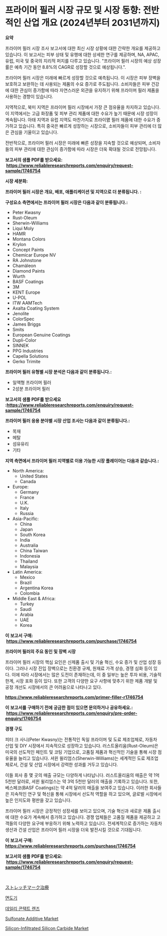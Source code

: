 <p><h1>프라이머 필러 시장 규모 및 시장 동향: 전반적인 산업 개요 (2024년부터 2031년까지)</h1></p><p><strong>요약</strong></p>
<p><p>프라이머 필러 시장 조사 보고서에 대한 최신 시장 상황에 대한 간략한 개요를 제공하고 있습니다. 이 보고서는 피부 상태 및 유행에 대한 상세한 연구를 제공하며, NA, APAC, 유럽, 미국 및 중국의 지리적 퍼지를 다루고 있습니다. "프라이머 필러 시장의 예상 성장률은 예측 기간 동안 8.8%의 CAGR로 성장할 것으로 예상됩니다.".</p><p>프라이머 필러 시장은 미래에 빠르게 성장할 것으로 예측됩니다. 이 시장은 피부 장벽을 보호하고 보완하는 데 사용되는 제품의 수요 증가로 주도됩니다. 소비자들은 피부 건강에 대한 관심이 증가함에 따라 자연스러운 외관을 유지하기 위해 프라이머 필러 제품을 사용하는 경향이 있습니다.</p><p>지역적으로, 북미 지역은 프라이머 필러 시장에서 가장 큰 점유율을 차지하고 있습니다. 이 지역에서는 고급 화장품 및 피부 관리 제품에 대한 수요가 높기 때문에 시장 성장이 계속됩니다. 아태 지역과 유럽 지역도 마찬가지로 프라이먨 필러 제품에 대한 수요가 증가하고 있습니다. 특히 중국은 빠르게 성장하는 시장으로, 소비자들이 피부 관리에 더 많은 관심을 기울이고 있습니다.</p><p>전반적으로, 프라이머 필러 시장은 미래에 빠른 성장을 지속할 것으로 예상되며, 소비자들의 피부 관리에 대한 관심이 증가함에 따라 시장은 더욱 확대될 것으로 전망됩니다.</p></p>
<p><strong>보고서의 샘플 PDF를 받으세요: &nbsp;<a href="https://www.reliableresearchreports.com/enquiry/request-sample/1746754">https://www.reliableresearchreports.com/enquiry/request-sample/1746754</a></strong></p>
<p><strong>시장 세분화:</strong></p>
<p><strong> 프라이머 필러 시장은 개요, 배포, 애플리케이션 및 지역으로 더 분류됩니다. :</strong></p>
<p><strong>구성요소 측면에서는 프라이머 필러 시장은 다음과 같이 분류됩니다.:</strong></p>
<p><ul><li>Peter Kwasny</li><li>Rust-Oleum</li><li>Sherwin-Williams</li><li>Liqui Moly</li><li>HAMR</li><li>Montana Colors</li><li>Krylon</li><li>Concept Paints</li><li>Chemicar Europe NV</li><li>RA Johnstone</li><li>Chamäleon</li><li>Diamond Paints</li><li>Wurth</li><li>BASF Coatings</li><li>3M</li><li>KENT Europe</li><li>U-POL</li><li>ITW AAMTech</li><li>Axalta Coating System</li><li>Jenolite</li><li>ColorSpec</li><li>James Briggs</li><li>Smits</li><li>European Genuine Coatings</li><li>Dupli-Color</li><li>SINNEK</li><li>PPG Industries</li><li>Capella Solutions</li><li>Gerko
    Trimite</li></ul></p>
<p><strong> 프라이머 필러 유형별 시장 분석은 다음과 같이 분류됩니다.:</strong></p>
<p><ul><li>일액형 프라이머 필러</li><li>2성분 프라이머 필러</li></ul></p>
<p><strong>보고서의 샘플 PDF를 받으세요 :<a href="https://www.reliableresearchreports.com/enquiry/request-sample/1746754">https://www.reliableresearchreports.com/enquiry/request-sample/1746754</a></strong></p>
<p><strong> 프라이머 필러 응용 분야별 시장 산업 조사는 다음과 같이 분류됩니다.:</strong></p>
<p><ul><li>목재</li><li>메탈</li><li>섬유유리</li><li>기타</li></ul></p>
<p><strong>지역 측면에서 프라이머 필러 지역별로 이용 가능한 시장 플레이어는 다음과 같습니다.:</strong></p>
<p><ul>
    <li>
        North America:
        <ul>
            <li>United States</li>
            <li>Canada</li>
        </ul>
    </li>
    <li>
        Europe:
        <ul>
            <li>Germany</li>
            <li>France</li>
            <li>U.K.</li>
            <li>Italy</li>
            <li>Russia</li>
        </ul>
    </li>
    <li>
        Asia-Pacific:
        <ul>
            <li>China</li>
            <li>Japan</li>
            <li>South Korea</li>
            <li>India</li>
            <li>Australia</li>
            <li>China Taiwan</li>
            <li>Indonesia</li>
            <li>Thailand</li>
            <li>Malaysia</li>
        </ul>
    </li>
    <li>
        Latin America:
        <ul>
            <li>Mexico</li>
            <li>Brazil</li>
            <li>Argentina Korea</li>
            <li>Colombia</li>
        </ul>
    </li>
    <li>
        Middle East & Africa:
        <ul>
            <li>Turkey</li>
            <li>Saudi</li>
            <li>Arabia</li>
            <li>UAE</li>
            <li>Korea</li>
        </ul>
    </li>
    </ul></p>
<p><strong>이 보고서 구매: &nbsp;<a href="https://www.reliableresearchreports.com/purchase/1746754">https://www.reliableresearchreports.com/purchase/1746754</a></strong></p>
<p><strong>프라이머 필러의 주요 동인 및 장벽 시장</strong></p>
<p><p>프라이머 필러 시장의 핵심 요인은 신제품 출시 및 기술 혁신, 수요 증가 및 산업 성장 등이다. 그러나 시장 진입 장벽으로는 친환경 규제, 원재료 가격 상승, 경쟁 심화 등이 있다. 이에 따라 시장에서는 많은 도전이 존재하는데, 이 중 일부는 높은 투자 비용, 기술적 한계, 시장 포화 등이 있다. 또한 고객의 다양한 요구 사항에 맞추기 위한 제품 개발 및 공정 개선도 시장에서의 큰 어려움으로 나타나고 있다.</p></p>
<p><strong><a href="https://www.reliableresearchreports.com/primer-filler-r1746754">https://www.reliableresearchreports.com/primer-filler-r1746754</a></strong></p>
<p><strong>이 보고서를 구매하기 전에 궁금한 점이 있으면 문의하거나 공유하세요.: &nbsp;<a href="https://www.reliableresearchreports.com/enquiry/pre-order-enquiry/1746754">https://www.reliableresearchreports.com/enquiry/pre-order-enquiry/1746754</a></strong></p>
<p><strong>경쟁 구도</strong></p>
<p><p>피터 크 사니(Peter Kwasny)는 전통적인 독일 프라이머 및 도료 제조업체로, 자동차 산업 및 DIY 시장에서 지속적으로 성장하고 있습니다. 러스트올리움(Rust-Oleum)은 미국의 선도적인 페인트 및 코팅 기업으로, 고품질 제품과 혁신적인 기술을 통해 시장 점유율을 늘리고 있습니다. 셔윈 윌리엄스(Sherwin-Williams)는 세계적인 도료 제조업체로서, 건설 및 산업 시장에서 강력한 성과를 거두고 있습니다.</p><p>이들 회사 중 몇 곳의 매출 규모는 다양하게 나타납니다. 러스트올리움의 매출은 약 1억 5천만 달러로, 셔윈 윌리엄스는 약 3억 5천만 달러의 매출을 기록하고 있습니다. 또한, 베스페코(BASF Coatings)는 약 4억 달러의 매출을 보여주고 있습니다. 이러한 회사들은 지속적인 연구 및 혁신을 통해 시장에서 선도적 역할을 하고 있으며, 글로벌 시장에서 높은 인지도와 평판을 갖고 있습니다.</p><p>프라이머 필러 시장은 긍정적인 성장세를 보이고 있으며, 기술 혁신과 새로운 제품 출시에 대한 수요가 계속해서 증가하고 있습니다. 경쟁 업체들은 고품질 제품을 제공하고 고객들의 다양한 요구에 부응하기 위해 노력하고 있습니다. 전세계적으로 증가하는 자동차 생산과 건설 산업은 프라이머 필러 시장을 더욱 발전시킬 것으로 기대됩니다.</p></p>
<p><strong>이 보고서 구매: &nbsp; <a href="https://www.reliableresearchreports.com/purchase/1746754">https://www.reliableresearchreports.com/purchase/1746754</a></strong></p>
<p><strong>보고서의 샘플 PDF를 받으세요: &nbsp;<a href="https://www.reliableresearchreports.com/enquiry/request-sample/1746754">https://www.reliableresearchreports.com/enquiry/request-sample/1746754</a></strong><strong></strong></p>
<p>&nbsp;</p>
<p><p><a href="https://medium.com/@ronaldowens626/%E3%82%B9%E3%83%88%E3%83%AC%E3%83%83%E3%83%81%E3%83%9E%E3%83%BC%E3%82%AF%E3%81%AE%E6%B2%BB%E7%99%82%E5%B8%82%E5%A0%B4%E8%A6%8F%E6%A8%A1-%E5%B8%82%E5%A0%B4%E3%81%AE%E5%B1%95%E6%9C%9B%E3%81%A8%E5%B8%82%E5%A0%B4%E4%BA%88%E6%B8%AC-2024%E5%B9%B4%E3%81%8B%E3%82%892031%E5%B9%B4%E3%81%BE%E3%81%A7-ca863a6c58b6">ストレッチマーク治療</a></p><p><a href="https://medium.com/@koreycrooks2022/%EB%A9%B4%EB%8F%84%EB%82%A0-%EC%8B%9C%EC%9E%A5-%EB%B6%84%EC%84%9D-%EA%B8%80%EB%A1%9C%EB%B2%8C-%EC%82%B0%EC%97%85-%EC%A0%84%EB%A7%9D-%EB%B0%8F-%EC%98%88%EC%B8%A1-2024%EB%85%84%EB%B6%80%ED%84%B0-2031%EB%85%84%EA%B9%8C%EC%A7%80-5fb741defe77">면도기</a></p><p><a href="https://medium.com/@koreycrooks2022/%EC%9D%BC%EC%9D%BC-%EC%B0%A9%EC%9A%A9%EC%9A%A9-%EB%A0%8C%EC%A6%88-%EC%8B%9C%EC%9E%A5-%EC%9C%A0%ED%98%95-%EC%9D%91%EC%9A%A9-%EB%B0%8F-%EC%A7%80%EB%A6%AC%EC%97%90-%EB%8C%80%ED%95%9C-%ED%8F%AC%EA%B4%84%EC%A0%81-%ED%8F%89%EA%B0%80-fe675f73368f">데일리 콘택트 렌즈</a></p><p><a href="https://www.linkedin.com/pulse/sulfonate-additive-market-centers-aspects-growth-share-opportunity-nuonc?trackingId=HQpn3bGgK0p9dMz3UevlCQ%3D%3D">Sulfonate Additive Market</a></p><p><a href="https://www.linkedin.com/pulse/silicon-infiltrated-silicon-carbide-market-size-global-industry-mbx9c?trackingId=ia6p%2Fpp%2BzvdxR123kNWyBA%3D%3D">Silicon-Infiltrated Silicon Carbide Market</a></p></p>